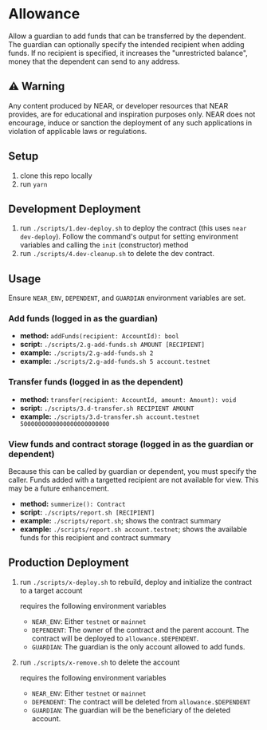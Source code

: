 # Allowance

Allow a guardian to add funds that can be transferred by the dependent.  The guardian can optionally specify the intended recipient when
adding funds.  If no recipient is specified, it increases the "unrestricted balance", money that the dependent can send
to any address.

## ⚠️ Warning

Any content produced by NEAR, or developer resources that NEAR provides, are for educational and inspiration purposes only.  NEAR does not encourage, induce or sanction the deployment of any such applications in violation of applicable laws or regulations.

## Setup
1. clone this repo locally
2. run `yarn`

## Development Deployment

1. run `./scripts/1.dev-deploy.sh` to deploy the contract (this uses `near dev-deploy`).  Follow the command's output for setting environment variables and calling the `init` (constructor) method
2. run `./scripts/4.dev-cleanup.sh` to delete the dev contract.

## Usage
Ensure `NEAR_ENV`, `DEPENDENT`, and `GUARDIAN` environment variables are set.

### Add funds (logged in as the guardian)
- **method:** `addFunds(recipient: AccountId): bool`
- **script:** `./scripts/2.g-add-funds.sh AMOUNT [RECIPIENT]`
- **example:** `./scripts/2.g-add-funds.sh 2`
- **example:** `./scripts/2.g-add-funds.sh 5 account.testnet`

### Transfer funds (logged in as the dependent)
- **method:** `transfer(recipient: AccountId, amount: Amount): void`
- **script:** `./scripts/3.d-transfer.sh RECIPIENT AMOUNT`
- **example:** `./scripts/3.d-transfer.sh account.testnet 5000000000000000000000000`

### View funds and contract storage (logged in as the guardian or dependent)
Because this can be called by guardian or dependent, you must specify the caller.  Funds added with a targetted recipient
are not available for view.  This may be a future enhancement.
- **method:** `summerize(): Contract`
- **script:** `./scripts/report.sh [RECIPIENT]`
- **example:** `./scripts/report.sh`; shows the contract summary
- **example:** `./scripts/report.sh account.testnet`; shows the available funds for this recipient and contract summary

## Production Deployment

1. run `./scripts/x-deploy.sh` to rebuild, deploy and initialize the contract to a target account

   requires the following environment variables
   - `NEAR_ENV`: Either `testnet` or `mainnet`
   - `DEPENDENT`: The owner of the contract and the parent account.  The contract will be deployed to `allowance.$DEPENDENT`.
   - `GUARDIAN`: The guardian is the only account allowed to add funds.

2. run `./scripts/x-remove.sh` to delete the account

   requires the following environment variables
   - `NEAR_ENV`: Either `testnet` or `mainnet`
   - `DEPENDENT`: The contract will be deleted from `allowance.$DEPENDENT`
   - `GUARDIAN`: The guardian will be the beneficiary of the deleted account.
